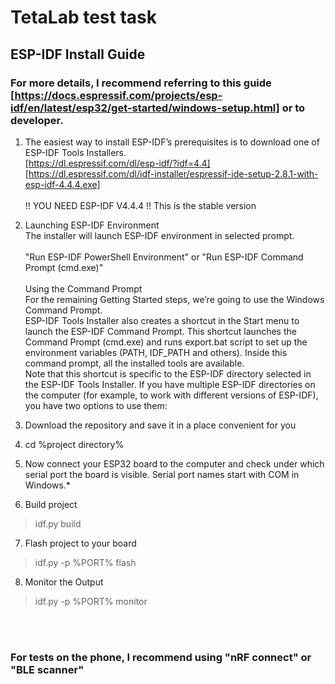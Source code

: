 # TetaLab test task

## ESP-IDF Install Guide

### For more details, I recommend referring to this guide [https://docs.espressif.com/projects/esp-idf/en/latest/esp32/get-started/windows-setup.html] or to developer.

1. The easiest way to install ESP-IDF’s prerequisites is to download one of ESP-IDF Tools Installers.<br>
[https://dl.espressif.com/dl/esp-idf/?idf=4.4][https://dl.espressif.com/dl/idf-installer/espressif-ide-setup-2.8.1-with-esp-idf-4.4.4.exe]<br><br>
!! YOU NEED ESP-IDF V4.4.4 !! This is the stable version

2. Launching ESP-IDF Environment<br>
The installer will launch ESP-IDF environment in selected prompt.<br><br>
"Run ESP-IDF PowerShell Environment" or "Run ESP-IDF Command Prompt (cmd.exe)"<br><br>
Using the Command Prompt<br>
For the remaining Getting Started steps, we’re going to use the Windows Command Prompt.<br>
ESP-IDF Tools Installer also creates a shortcut in the Start menu to launch the ESP-IDF Command Prompt. This shortcut launches the Command Prompt (cmd.exe) and runs export.bat script to set up the environment variables (PATH, IDF_PATH and others). Inside this command prompt, all the installed tools are available.<br>
Note that this shortcut is specific to the ESP-IDF directory selected in the ESP-IDF Tools Installer. If you have multiple ESP-IDF directories on the computer (for example, to work with different versions of ESP-IDF), you have two options to use them:

3. Download the repository and save it in a place convenient for you

4. cd %project directory% 

5. Now connect your ESP32 board to the computer and check under which serial port the board is visible.
Serial port names start with COM in Windows.*

6. Build project <br>
>idf.py build 

7. Flash project to your board<br>
>idf.py -p %PORT% flash

8. Monitor the Output
>idf.py -p %PORT% monitor

<br><br>
### For tests on the phone, I recommend using "nRF connect" or "BLE scanner"